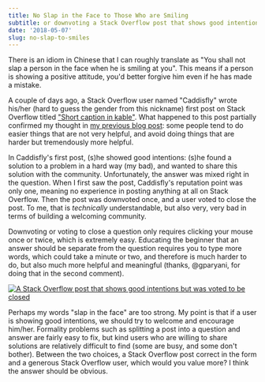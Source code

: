 ```yaml
---
title: No Slap in the Face to Those Who are Smiling
subtitle: or downvoting a Stack Overflow post that shows good intentions
date: '2018-05-07'
slug: no-slap-to-smiles
---
```


There is an idiom in Chinese that I can roughly translate as "You shall not slap a person in the face when he is smiling at you". This means if a person is showing a positive attitude, you'd better forgive him even if he has made a mistake.

A couple of days ago, a Stack Overflow user named "Caddisfly" wrote his/her (hard to guess the gender from this nickname) first post on Stack Overflow titled ["Short caption in kable"](https://stackoverflow.com/q/50164548/559676). What happened to this post partially confirmed my thought in [my previous blog post](/en/2018/05/right-easier-than-wrong/): some people tend to do easier things that are not very helpful, and avoid doing things that are harder but tremendously more helpful.

In Caddisfly's first post, (s)he showed good intentions: (s)he found a solution to a problem in a hard way (my bad), and wanted to share this solution with the community. Unfortunately, the answer was mixed right in the question. When I first saw the post, Caddisfly's reputation point was only one, meaning no experience in posting anything at all on Stack Overflow. Then the post was downvoted once, and a user voted to close the post. To me, that is _technically_ understandable, but also very, very bad in terms of building a welcoming community.

Downvoting or voting to close a question only requires clicking your mouse once or twice, which is extremely easy. Educating the beginner that an answer should be separate from the question requires you to type more words, which could take a minute or two, and therefore is much harder to do, but also much more helpful and meaningful (thanks, @gparyani, for doing that in the second comment).

[![A Stack Overflow post that shows good intentions but was voted to be closed](https://db.yihui.org/images/so-good-intention.png#border)](https://stackoverflow.com/q/50164548/559676)

Perhaps my words "slap in the face" are too strong. My point is that if a user is showing good intentions, we should try to welcome and encourage him/her. Formality problems such as splitting a post into a question and answer are fairly easy to fix, but kind users who are willing to share solutions are relatively difficult to find (some are busy, and some don't bother). Between the two choices, a Stack Overflow post correct in the form and a generous Stack Overflow user, which would you value more? I think the answer should be obvious.
